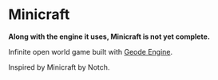 
# Minicraft
**Along with the engine it uses, Minicraft is not yet complete.**

Infinite open world game built with [Geode Engine](https://www.github.com/ThiccIndustries/Geode-Engine).

Inspired by Minicraft by Notch.
